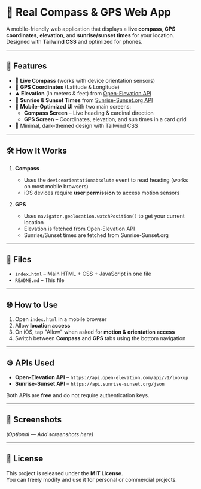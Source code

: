 # 📍 Real Compass & GPS Web App

A mobile-friendly web application that displays a **live compass**, **GPS coordinates**, **elevation**, and **sunrise/sunset times** for your location.  
Designed with **Tailwind CSS** and optimized for phones.

---

## 🚀 Features
- 🧭 **Live Compass** (works with device orientation sensors)
- 📍 **GPS Coordinates** (Latitude & Longitude)
- ⛰ **Elevation** (in meters & feet) from [Open-Elevation API](https://api.open-elevation.com/)
- 🌅 **Sunrise & Sunset Times** from [Sunrise-Sunset.org API](https://sunrise-sunset.org/api)
- 📱 **Mobile-Optimized UI** with two main screens:
  - **Compass Screen** – Live heading & cardinal direction
  - **GPS Screen** – Coordinates, elevation, and sun times in a card grid
- 🎨 Minimal, dark-themed design with Tailwind CSS

---

## 🛠 How It Works
1. **Compass**
   - Uses the `deviceorientationabsolute` event to read heading (works on most mobile browsers)
   - iOS devices require **user permission** to access motion sensors

2. **GPS**
   - Uses `navigator.geolocation.watchPosition()` to get your current location
   - Elevation is fetched from Open-Elevation API
   - Sunrise/Sunset times are fetched from Sunrise-Sunset.org

---

## 📂 Files
- `index.html` – Main HTML + CSS + JavaScript in one file
- `README.md` – This file

---

## 🌐 How to Use
1. Open `index.html` in a mobile browser
2. Allow **location access**
3. On iOS, tap "Allow" when asked for **motion & orientation access**
4. Switch between **Compass** and **GPS** tabs using the bottom navigation

---

## ⚙️ APIs Used
- **Open-Elevation API** – `https://api.open-elevation.com/api/v1/lookup`
- **Sunrise-Sunset API** – `https://api.sunrise-sunset.org/json`

Both APIs are **free** and do not require authentication keys.

---

## 📸 Screenshots
*(Optional — Add screenshots here)*

---

## 📜 License
This project is released under the **MIT License**.  
You can freely modify and use it for personal or commercial projects.
